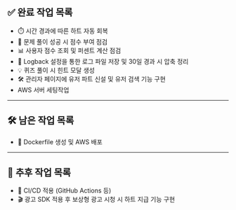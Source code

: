 ## ✅ 완료 작업 목록

- ⏱️ 시간 경과에 따른 하트 자동 회복
- 🧠 문제 풀이 성공 시 점수 부여 점검
- 📊 사용자 점수 조회 및 퍼센트 계산 점검
- 📝 Logback 설정을 통한 로그 파일 저장 및 30일 경과 시 압축 정리
- 💡 퀴즈 풀이 시 힌트 모달 생성
- 🛠️ 관리자 페이지에 유저 파트 신설 및 유저 검색 기능 구현
- AWS 서버 세팅작업
---

## 🛠️ 남은 작업 목록

- 🐳 Dockerfile 생성 및 AWS 배포

---

## 🧩 추후 작업 목록

- 🔁 CI/CD 적용 (GitHub Actions 등)
- 🎬 광고 SDK 적용 후 보상형 광고 시청 시 하트 지급 기능 구현
